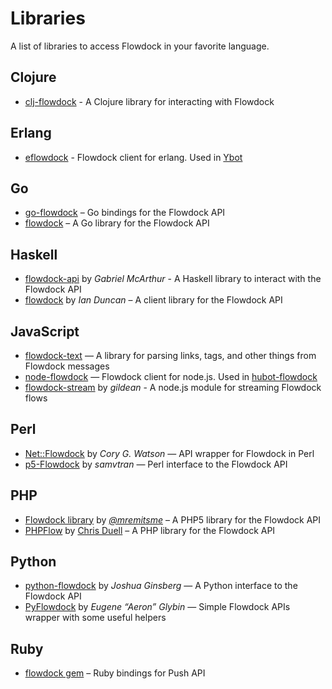 # Libraries

A list of libraries to access Flowdock in your favorite language.

## Clojure

  * [clj-flowdock](https://github.com/RallySoftware/clj-flowdock) - A Clojure library for interacting with Flowdock

## Erlang

  * [eflowdock](https://github.com/0xAX/eflowdock) - Flowdock client for erlang. Used in [Ybot](https://github.com/0xAX/Ybot)

## Go

  * [go-flowdock](https://github.com/wm/go-flowdock) – Go bindings for the Flowdock API
  * [flowdock](https://github.com/njern/flowdock) – A Go library for the Flowdock API

## Haskell

  * [flowdock-api](http://hackage.haskell.org/package/flowdock-api) by _Gabriel McArthur_ - A Haskell library to interact with the Flowdock API
  * [flowdock](http://hackage.haskell.org/package/flowdock) by _Ian Duncan_ – A client library for the Flowdock API

## JavaScript

  * [flowdock-text](https://github.com/flowdock/flowdock-text) — A library for parsing links, tags, and other things from Flowdock messages
  * [node-flowdock](https://github.com/flowdock/node-flowdock) — Flowdock client for node.js. Used in [hubot-flowdock](https://github.com/flowdock/hubot-flowdock)
  * [flowdock-stream](https://www.npmjs.org/package/flowdock-stream) by _gildean_ - A node.js module for streaming Flowdock flows

## Perl

  * [Net::Flowdock](https://github.com/gphat/net-flowdock) by _Cory G. Watson_ — API wrapper for Flowdock in Perl
  * [p5-Flowdock](https://github.com/samvtran/p5-Flowdock) by _samvtran_ — Perl interface to the Flowdock API

## PHP

  * [Flowdock library](https://github.com/mremi/Flowdock) by [_@mremitsme_](https://twitter.com/mremitsme) – A PHP5 library for the Flowdock API
  * [PHPFlow](https://github.com/duellsy/PHPFlow) by [Chris Duell](https://github.com/duellsy) – A PHP library for the Flowdock API

## Python

  * [python-flowdock](https://bitbucket.org/j00bar/python-flowdock) by _Joshua Ginsberg_ — A Python interface to the Flowdock API
  * [PyFlowdock](https://github.com/Aeron/PyFlowdock) by _Eugene “Aeron” Glybin_ — Simple Flowdock APIs wrapper with some useful helpers

## Ruby

  * [flowdock gem](https://github.com/flowdock/flowdock-api) – Ruby bindings for Push API
